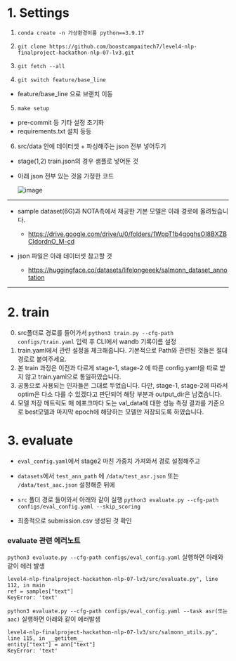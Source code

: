 # 1. Settings

1. `conda create -n 가상환경이름 python==3.9.17`

2. `git clone https://github.com/boostcampaitech7/level4-nlp-finalproject-hackathon-nlp-07-lv3.git`

3. `git fetch --all`

4. `git switch feature/base_line`
- feature/base_line 으로 브랜치 이동

5. `make setup`
- pre-commit 등 기타 설정 초기화
- requirements.txt 설치
등등

6. src/data 안에 데이터셋 + 파싱해주는 json 전부 넣어두기
- stage(1,2) train.json의 경우 샘플로 넣어둔 것
- 아래 json 전부 있는 것을 가정한 코드

  ![image](https://github.com/user-attachments/assets/b0ff51a2-d00f-4973-be2f-655bdb292cf2)


---
- sample dataset(6G)과 NOTA측에서 제공한 기본 모델은 아래 경로에 올려뒀습니다.
  - https://drive.google.com/drive/u/0/folders/1WppT1b4goghsOI8BXZBCldordnO_M-cd

- json 파일은 아래 데이터셋 참고할 것
  - https://huggingface.co/datasets/lifelongeeek/salmonn_dataset_annotation

---

# 2. train
0. src폴더로 경로를 들어가서 `python3 train.py --cfg-path configs/train.yaml` 입력 후 CLI에서 wandb 기록이름 설정
1. train.yaml에서 관련 설정을 체크해줍니다. 기본적으로 Path와 관련된 것들은 절대경로로 붙여주세요.
2. 본 train 과정은 이전과 다르게 stage-1, stage-2 에 따른 config.yaml을 따로 받지 않고 train.yaml으로 통일하였습니다.
3. 공통으로 사용되는 인자들은 그대로 두었습니다. 다만, stage-1, stage-2에 따라서 optim은 다소 다를 수 있겠다고 판단되어 해당 부분과 output_dir은 남겼습니다.
4. 모델 저장 메트릭도 매 에포크마다 도는 val_data에 대한 성능 측정 결과를 기준으로 best모델과 마지막 epoch에 해당하는 모델만 저장되도록 하였습니다.


# 3. evaluate
- `eval_config.yaml`에서 stage2 마친 가중치 가져와서 경로 설정해주고
- `datasets`에서 `test_ann_path` 에 `/data/test_asr.json` 또는 `/data/test_aac.json` 설정해준 뒤에
- `src` 폴더 경로 들어와서 아래와 같이 실행
`python3 evaluate.py --cfg-path configs/eval_config.yaml --skip_scoring`

- 최종적으로 submission.csv 생성된 것 확인

### evaluate 관련 에러노트
`python3 evaluate.py --cfg-path configs/eval_config.yaml` 실행하면
아래와 같이 에러 발생
```
level4-nlp-finalproject-hackathon-nlp-07-lv3/src/evaluate.py", line 112, in main
ref = samples["text"]
KeyError: 'text'
```

`python3 evaluate.py --cfg-path configs/eval_config.yaml --task asr(또는 aac)` 실행하면
아래와 같이 에러발생
```
level4-nlp-finalproject-hackathon-nlp-07-lv3/src/salmonn_utils.py", line 115, in __getitem__
entity["text"] = ann["text"]
KeyError: 'text'
```

 
